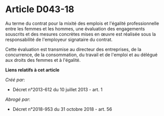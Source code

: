 # Article D043-18

Au terme du contrat pour la mixité des emplois et l'égalité professionnelle entre les femmes et les hommes, une évaluation
des engagements souscrits et des mesures concrètes mises en œuvre est réalisée sous la responsabilité de l'employeur
signataire du contrat.

Cette évaluation est transmise au directeur des entreprises, de la concurrence, de la consommation, du travail et de l'emploi
et au délégué aux droits des femmes et à l'égalité.

**Liens relatifs à cet article**

_Créé par_:

  - Décret n°2013-612 du 10 juillet 2013 - art. 1

_Abrogé par_:

  - Décret n°2018-953 du 31 octobre 2018 - art. 56

